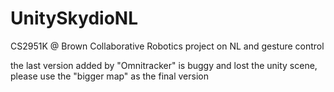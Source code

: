 # UnitySkydioNL

CS2951K @ Brown Collaborative Robotics project on NL and gesture control

the last version added by "Omnitracker" is buggy and lost the unity scene, please use the "bigger map" as the final version 

